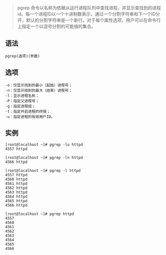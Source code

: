 > pgrep 命令以名称为依据从运行进程队列中查找进程，并显示查找到的进程id。每一个进程ID以一个十进制数表示，通过一个分割字符串和下一个ID分开，默认的分割字符串是一个新行。对于每个属性选项，用户可以在命令行上指定一个以逗号分割的可能值的集合。


语法
---
    pgrep(选项)(参数)
选项
----
    -o：仅显示找到的最小（起始）进程号；
    -n：仅显示找到的最大（结束）进程号；
    -l：显示进程名称；
    -P：指定父进程号；
    -g：指定进程组；
    -t：指定开启进程的终端；
    -u：指定进程的有效用户ID。
    

实例
----

```
[root@localhost ~]# pgrep -lo httpd
4557 httpd

[root@localhost ~]# pgrep -ln httpd
4566 httpd

[root@localhost ~]# pgrep -l httpd
4557 httpd
4560 httpd
4561 httpd
4562 httpd
4563 httpd
4564 httpd
4565 httpd
4566 httpd

[root@localhost ~]# pgrep httpd
4557
4560
4561
4562
4563
4564
4565
4566

```  
   
   
   